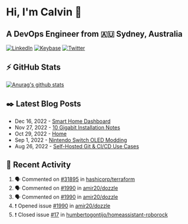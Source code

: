 # Hi, I'm Calvin 🍭
## A DevOps Engineer from 🇦🇺 Sydney, Australia</h3>

[![LinkedIn](https://img.shields.io/badge/-c–bui-0077B5?style=flat-square&labelColor=0077B5&logo=LinkedIn&logoColor=white)](https://www.linkedin.com/in/c-bui/)
[![Keybase](https://img.shields.io/badge/-calvinbui-ff6f21?style=flat-square&labelColor=ff6f21&logo=Keybase&logoColor=white)](https://keybase.io/calvinbui)
[![Twitter](https://img.shields.io/badge/-ASAPCalvin-1DA1F2?style=flat-square&labelColor=1DA1F2&logo=Twitter&logoColor=white)](https://twitter.com/ASAPCalvin)

<!-- https://github.com/rishavanand/github-profilinator -->
## ⚡ GitHub Stats
[![Anurag's github stats](https://github-readme-stats.vercel.app/api?username=calvinbui&count_private=true&hide_title=true)](https://github.com/anuraghazra/github-readme-stats)

<!-- https://github.com/gautamkrishnar/blog-post-workflow -->
## ✒️ Latest Blog Posts

<!-- BLOG-POST-LIST:START -->
- Dec 16, 2022 - [Smart Home Dashboard](https://calvin.me/smart-home-dashboard)
- Nov 27, 2022 - [10 Gigabit Installation Notes](https://calvin.me/10-gigabit-installation-notes)
- Oct 29, 2022 - [Home](https://calvin.me/home)
- Sep 1, 2022 - [Nintendo Switch OLED Modding](https://calvin.me/nintendo-switch-oled-modding)
- Aug 26, 2022 - [Self-Hosted Git &amp; CI/CD Use Cases](https://calvin.me/self-hosted-git-cicd-use-cases)

<!-- BLOG-POST-LIST:END -->

## 🏃‍ Recent Activity

<!--START_SECTION:activity-->
1. 🗣 Commented on [#31895](https://github.com/hashicorp/terraform/issues/31895) in [hashicorp/terraform](https://github.com/hashicorp/terraform)
2. 🗣 Commented on [#1990](https://github.com/amir20/dozzle/issues/1990) in [amir20/dozzle](https://github.com/amir20/dozzle)
3. 🗣 Commented on [#1990](https://github.com/amir20/dozzle/issues/1990) in [amir20/dozzle](https://github.com/amir20/dozzle)
4. ❗️ Opened issue [#1990](https://github.com/amir20/dozzle/issues/1990) in [amir20/dozzle](https://github.com/amir20/dozzle)
5. ❗️ Closed issue [#17](https://github.com/humbertogontijo/homeassistant-roborock/issues/17) in [humbertogontijo/homeassistant-roborock](https://github.com/humbertogontijo/homeassistant-roborock)
<!--END_SECTION:activity-->
